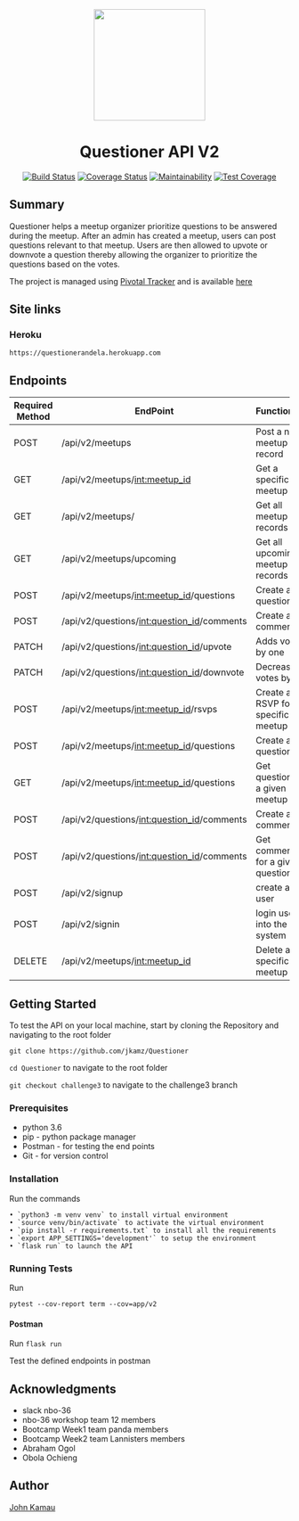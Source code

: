 <div align="center">

<img width=200 src="https://jkamz.github.io/Questioner/UI/static/images/logo.png">

# Questioner API V2

[![Build Status](https://travis-ci.org/jkamz/Questioner.svg?branch=challenge3)](https://travis-ci.org/jkamz/Questioner) [![Coverage Status](https://coveralls.io/repos/github/jkamz/Questioner/badge.svg?branch=challenge3)](https://coveralls.io/github/jkamz/Questioner?branch=challenge3)   [![Maintainability](https://api.codeclimate.com/v1/badges/ccc01049d9b2db4cf789/maintainability)](https://codeclimate.com/github/jkamz/Questioner/maintainability) [![Test Coverage](https://api.codeclimate.com/v1/badges/ccc01049d9b2db4cf789/test_coverage)](https://codeclimate.com/github/jkamz/Questioner/test_coverage)

</div>

## Summary
Questioner helps a meetup organizer prioritize questions to be answered during the meetup. After an admin has created a meetup, users can post questions relevant to that meetup. Users are then allowed to upvote or downvote a question thereby allowing the organizer to prioritize the questions based on the votes.

The project is managed using [Pivotal Tracker](https://www.pivotaltracker.com) and is available [here](https://www.pivotaltracker.com/n/projects/2235485)

## Site links
### Heroku

`https://questionerandela.herokuapp.com`

## Endpoints

Required Method       | EndPoint       | Functionality |
------------- | ------------- | ---------------
POST  | /api/v2/meetups  | Post a new meetup record   |
GET  | /api/v2/meetups/<int:meetup_id>  | Get a specific meetup   |
GET  | /api/v2/meetups/   | Get all meetup records   |
GET  | /api/v2/meetups/upcoming   | Get all upcoming meetup records   |
POST  | /api/v2/meetups/<int:meetup_id>/questions | Create a question
POST  | /api/v2/questions/<int:question_id>/comments | Create a comment
PATCH | /api/v2/questions/<int:question_id>/upvote | Adds votes by one |
PATCH | /api/v2/questions/<int:question_id>/downvote | Decreases votes by one  |
POST | /api/v2/meetups/<int:meetup_id>/rsvps | Create a RSVP for a specific meetup|
POST  | /api/v2/meetups/<int:meetup_id>/questions | Create a question|
GET  | /api/v2/meetups/<int:meetup_id>/questions | Get questions for a given meetup|
POST  | /api/v2/questions/<int:question_id>/comments | Create a comment|
POST  | /api/v2/questions/<int:question_id>/comments | Get comments for a given question|
POST  | /api/v2/signup  | create a new user |
POST  | /api/v2/signin  | login user into the system |
DELETE  | /api/v2/meetups/<int:meetup_id>  | Delete a specific meetup   |


## Getting Started

To test the API on your local machine, start by cloning the Repository and navigating to the root folder

`git clone https://github.com/jkamz/Questioner`

`cd Questioner` to navigate to the root folder

`git checkout challenge3` to navigate to the challenge3 branch


### Prerequisites
- python 3.6
- pip - python package manager
- Postman - for testing the end points
- Git - for version control

### Installation
Run the commands

    • `python3 -m venv venv` to install virtual environment
    • `source venv/bin/activate` to activate the virtual environment
    • `pip install -r requirements.txt` to install all the requirements
    • `export APP_SETTINGS='development'` to setup the environment
    • `flask run` to launch the API

### Running Tests
Run

`pytest --cov-report term --cov=app/v2`

#### Postman

Run `flask run`

Test the defined endpoints in postman

## Acknowledgments
- slack nbo-36
- nbo-36 workshop team 12 members
- Bootcamp Week1 team panda members
- Bootcamp Week2 team Lannisters members
- Abraham Ogol
- Obola Ochieng

## Author

[John Kamau](https://github.com/jkamz)

